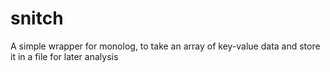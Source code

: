 # snitch
A simple wrapper for monolog, to take an array of key-value data and store it in a file for later analysis

